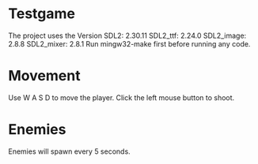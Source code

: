 ﻿# Testgame
The project uses the Version 
    SDL2: 2.30.11
    SDL2_ttf: 2.24.0
    SDL2_image: 2.8.8
    SDL2_mixer: 2.8.1
Run mingw32-make first before running any code.



# Movement
Use W A S D to move the player.
Click the left mouse button to shoot.

# Enemies
Enemies will spawn every 5 seconds.



